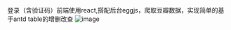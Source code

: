 登录（含验证码）前端使用react,搭配后台eggjs，爬取豆瓣数据，实现简单的基于antd table的增删改查
![image](https://user-images.githubusercontent.com/50232366/116533305-cdf83280-a913-11eb-8745-9a8258b6b5e1.png)
